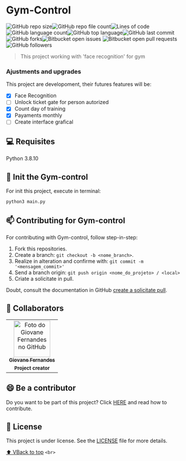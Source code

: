 # Gym-Control

![GitHub repo size](https://img.shields.io/github/repo-size/Giovane-F-Moreira/Geekflix)![GitHub repo file count](https://img.shields.io/github/directory-file-count/Giovane-F-Moreira/Geekflix)![Lines of code](https://tokei.rs/b1/github/Giovane-F-Moreira/Gym-Control)![GitHub language count](https://img.shields.io/github/languages/count/Giovane-F-Moreira/Gym-Control)![GitHub top language](https://img.shields.io/github/languages/top/Giovane-F-Moreira/Gym-Control)![GitHub last commit](https://img.shields.io/github/last-commit/Giovane-F-Moreira/Gym-Control)![GitHub forks](https://img.shields.io/github/forks/Giovane-F-Moreira/Gym-Control)![Bitbucket open issues](https://img.shields.io/bitbucket/issues/Giovane-F-Moreira/Gym-Control) ![Bitbucket open pull requests](https://img.shields.io/bitbucket/pr-raw/Giovane-F-Moreira/Gym-Control)![GitHub followers](https://img.shields.io/github/followers/Giovane-F-Moreira?label=Follow)

> This project working with 'face recognition' for gym

### Ajustments and upgrades

This project are developoment, their futures features will be:

- [X] Face Recognition
- [ ] Unlock ticket gate for person autorized
- [X] Count day of training
- [X] Payaments monthly
- [ ] Create interface grafical

## 💻 Requisites

Python 3.8.10

## 🚀 Init the Gym-control

For init this project, execute in terminal:

```
python3 main.py
```

## 📫 Contributing for Gym-control

<!---Se o seu README for longo ou se você tiver algum processo ou etapas específicas que deseja que os contribuidores sigam, considere a criação de um arquivo CONTRIBUTING.md separado--->

For contributing with Gym-control, follow step-in-step:

1. Fork this repositories.
2. Create a branch: `git checkout -b <nome_branch>`.
3. Realize in alteration and confirme with: `git commit -m '<mensagem_commit>'`
4. Send a branch origin: `git push origin <nome_do_projeto> / <local>`
5. Criate a solicitate in pull.

Doubt, consult the documentation in GitHub [create a solicitate pull](https://help.github.com/en/github/collaborating-with-issues-and-pull-requests/creating-a-pull-request).

## 🤝 Collaborators

<table>
  <tr>
    <td align="center">
      <a href="#">
        <img src="https://avatars.githubusercontent.com/u/64364499?v=4" width="100px;" alt="Foto do Giovane Fernandes no GitHub"/><br>
        <sub>
          <b>Giovane Fernandes</b>
        </sub>
        </hr>
      </a>
    </td>
  </tr>
  <tr>
    <td>
    <center>
      <sub>      
        <b>Project creator</b>
        </sub>
      </center>
    </td>
  </tr>
</table>

## 😄 Be a contributor

Do you want to be part of this project? Click [HERE](CONTRIBUTING.md) and read how to contribute.

## 📝 License

This project is under license. See the [LICENSE](LICENSE.md) file for more details.

[⬆ VBack to top](#nome-do-projeto) `<br>`
